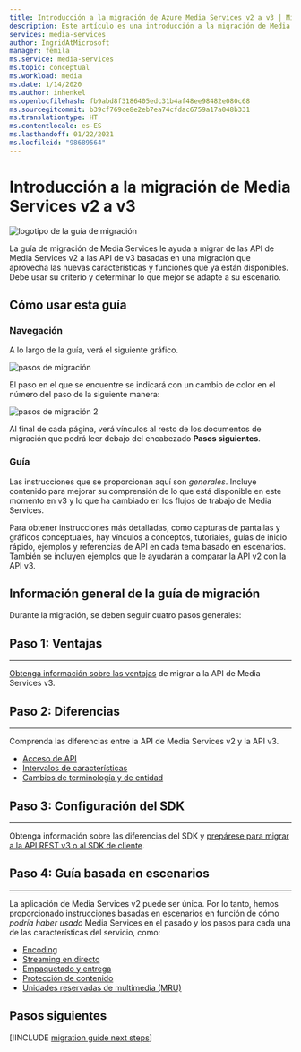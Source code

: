 ```yaml
---
title: Introducción a la migración de Azure Media Services v2 a v3 | Microsoft Docs
description: Este artículo es una introducción a la migración de Media Services v2 a v3.
services: media-services
author: IngridAtMicrosoft
manager: femila
ms.service: media-services
ms.topic: conceptual
ms.workload: media
ms.date: 1/14/2020
ms.author: inhenkel
ms.openlocfilehash: fb9abd8f3186405edc31b4af48ee98482e080c68
ms.sourcegitcommit: b39cf769ce8e2eb7ea74cfdac6759a17a048b331
ms.translationtype: HT
ms.contentlocale: es-ES
ms.lasthandoff: 01/22/2021
ms.locfileid: "98689564"
---
```

# <a name="migrate-from-media-services-v2-to-v3-introduction"></a>Introducción a la migración de Media Services v2 a v3

![logotipo de la guía de migración](./media/migration-guide/azure-media-services-logo-migration-guide.svg)

La guía de migración de Media Services le ayuda a migrar de las API de Media Services v2 a las API de v3 basadas en una migración que aprovecha las nuevas características y funciones que ya están disponibles. Debe usar su criterio y determinar lo que mejor se adapte a su escenario.

## <a name="how-to-use-this-guide"></a>Cómo usar esta guía

### <a name="navigating"></a>Navegación

A lo largo de la guía, verá el siguiente gráfico.

![pasos de migración](./media/migration-guide/steps.svg)<br/>

El paso en el que se encuentre se indicará con un cambio de color en el número del paso de la siguiente manera:

![pasos de migración 2](./media/migration-guide/steps-2.svg)<br/>

Al final de cada página, verá vínculos al resto de los documentos de migración que podrá leer debajo del encabezado **Pasos siguientes**.

### <a name="guidance"></a>Guía

Las instrucciones que se proporcionan aquí son *generales*. Incluye contenido para mejorar su comprensión de lo que está disponible en este momento en v3 y lo que ha cambiado en los flujos de trabajo de Media Services.

Para obtener instrucciones más detalladas, como capturas de pantallas y gráficos conceptuales, hay vínculos a conceptos, tutoriales, guías de inicio rápido, ejemplos y referencias de API en cada tema basado en escenarios. También se incluyen ejemplos que le ayudarán a comparar la API v2 con la API v3.

## <a name="migration-guidance-overview"></a>Información general de la guía de migración

Durante la migración, se deben seguir cuatro pasos generales:

## <a name="step-1-benefits"></a>Paso 1: Ventajas

<hr color="#5ea0ef" size="10">

[Obtenga información sobre las ventajas](migrate-v-2-v-3-migration-benefits.md) de migrar a la API de Media Services v3.

## <a name="step-2-differences"></a>Paso 2: Diferencias

<hr color="#5ea0ef" size="10">

Comprenda las diferencias entre la API de Media Services v2 y la API v3.

- [Acceso de API](migrate-v-2-v-3-differences-api-access.md)
- [Intervalos de características](migrate-v-2-v-3-differences-feature-gaps.md)
- [Cambios de terminología y de entidad](migrate-v-2-v-3-differences-terminology.md)

## <a name="step-3-sdk-setup"></a>Paso 3: Configuración del SDK

<hr color="#5ea0ef" size="10">

Obtenga información sobre las diferencias del SDK y [prepárese para migrar a la API REST v3 o al SDK de cliente](migrate-v-2-v-3-migration-setup.md).

## <a name="step-4-scenario-based-guidance"></a>Paso 4: Guía basada en escenarios

<hr color="#5ea0ef" size="10">

La aplicación de Media Services v2 puede ser única. Por lo tanto, hemos proporcionado instrucciones basadas en escenarios en función de cómo *podría haber usado* Media Services en el pasado y los pasos para cada una de las características del servicio, como:

- [Encoding](migrate-v-2-v-3-migration-scenario-based-encoding.md)
- [Streaming en directo](migrate-v-2-v-3-migration-scenario-based-live-streaming.md)
- [Empaquetado y entrega](migrate-v-2-v-3-migration-scenario-based-publishing.md)
- [Protección de contenido](migrate-v-2-v-3-migration-scenario-based-content-protection.md)
- [Unidades reservadas de multimedia (MRU)](migrate-v-2-v-3-migration-scenario-based-media-reserved-units.md)

## <a name="next-steps"></a>Pasos siguientes

[!INCLUDE [migration guide next steps](./includes/migration-guide-next-steps.md)]
